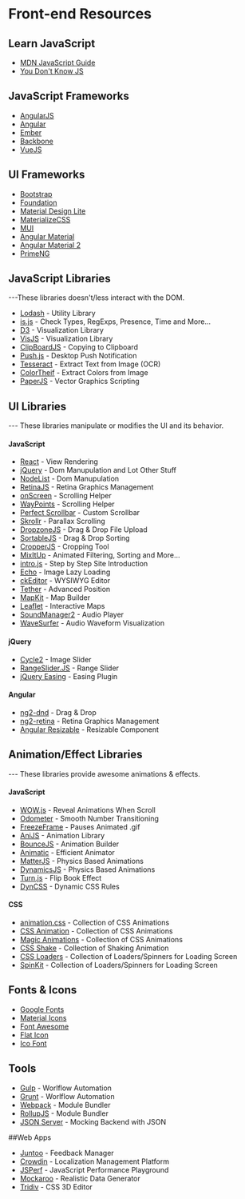 # Front-end Resources

## Learn JavaScript
- [MDN JavaScript Guide](https://developer.mozilla.org/en-US/docs/Web/JavaScript/Guide)
- [You Don't Know JS](https://github.com/getify/You-Dont-Know-JS)

## JavaScript Frameworks
- [AngularJS](https://angularjs.org)
- [Angular](https://angular.io)
- [Ember](http://emberjs.com)
- [Backbone](http://backbonejs.org)
- [VueJS](https://vuejs.org)

## UI Frameworks
- [Bootstrap](http://getbootstrap.com)
- [Foundation](http://foundation.zurb.com)
- [Material Design Lite](https://getmdl.io)
- [MaterializeCSS](http://materializecss.com)
- [MUI](https://www.muicss.com)
- [Angular Material](https://material.angularjs.org)
- [Angular Material 2](https://material.angular.io)
- [PrimeNG](http://www.primefaces.org/primeng)

## JavaScript Libraries
---These libraries doesn't/less interact with the DOM.

- [Lodash](https://lodash.com) - Utility Library
- [is.js](http://is.js.org) - Check Types, RegExps, Presence, Time and More...
- [D3](https://d3js.org) - Visualization Library
- [VisJS](http://visjs.org) - Visualization Library
- [ClipBoardJS](https://clipboardjs.com) - Copying to Clipboard
- [Push.js](http://nickersoft.github.io/push.js) - Desktop Push Notification
- [Tesseract](http://tesseract.projectnaptha.com) -  Extract Text from Image (OCR)
- [ColorTheif](http://lokeshdhakar.com/projects/color-thief) - Extract Colors from Image
- [PaperJS](http://paperjs.org) - Vector Graphics Scripting 

## UI Libraries
--- These libraries manipulate or modifies the UI and its behavior.

#### JavaScript
- [React](https://facebook.github.io/react) - View Rendering
- [jQuery](https://jquery.com) - Dom Manupulation and Lot Other Stuff
- [NodeList](https://github.com/eorroe/NodeList.js) - Dom Manupulation
- [RetinaJS](http://imulus.github.io/retinajs) - Retina Graphics Management
- [onScreen](https://github.com/silvestreh/onScreen) - Scrolling Helper
- [WayPoints](http://imakewebthings.com/waypoints) - Scrolling Helper
- [Perfect Scrollbar](https://noraesae.github.io/perfect-scrollbar) - Custom Scrollbar
- [Skrollr](http://prinzhorn.github.io/skrollr) - Parallax Scrolling
- [DropzoneJS](http://www.dropzonejs.com) - Drag & Drop File Upload
- [SortableJS](http://rubaxa.github.io/Sortable) - Drag & Drop Sorting
- [CropperJS](https://fengyuanchen.github.io/cropperjs) - Cropping Tool
- [MixItUp](https://www.kunkalabs.com/mixitup) - Animated Filtering, Sorting and More...
- [intro.js](http://introjs.com) - Step by Step Site Introduction
- [Echo](https://toddmotto.com/labs/echo) - Image Lazy Loading
- [ckEditor](http://ckeditor.com) - WYSIWYG Editor
- [Tether](http://tether.io) - Advanced Position
- [MapKit](https://mapkit.io) - Map Builder
- [Leaflet](http://leafletjs.com) - Interactive Maps
- [SoundManager2](http://www.schillmania.com/projects/soundmanager2/) - Audio Player
- [WaveSurfer](https://wavesurfer-js.org) - Audio Waveform Visualization

#### jQuery
- [Cycle2](http://jquery.malsup.com/cycle2/) - Image Slider
- [RangeSlider.JS](https://andreruffert.github.io/rangeslider.js) - Range Slider
- [jQuery Easing](http://gsgd.co.uk/sandbox/jquery/easing) - Easing Plugin

#### Angular
- [ng2-dnd](https://github.com/akserg/ng2-dnd) - Drag & Drop
- [ng2-retina](https://github.com/matthiaskomarek/ng2-retina) - Retina Graphics Management
- [Angular Resizable](https://github.com/mgechev/ngresizable) - Resizable Component

## Animation/Effect Libraries
--- These libraries provide awesome animations & effects.

#### JavaScript
- [WOW.js](http://mynameismatthieu.com/WOW) - Reveal Animations When Scroll
- [Odometer](http://github.hubspot.com/odometer) - Smooth Number Transitioning
- [FreezeFrame](http://ctrl-freaks.github.io/freezeframe.js) - Pauses Animated .gif
- [AniJS](http://anijs.github.io) - Animation Library
- [BounceJS](http://bouncejs.com) - Animation Builder
- [Animatic](http://lvivski.com/animatic) - Efficient Animator
- [MatterJS](http://brm.io/matter-js) - Physics Based Animations
- [DynamicsJS](http://dynamicsjs.com) - Physics Based Animations
- [Turn.js](http://www.turnjs.com) - Flip Book Effect
- [DynCSS](http://www.vittoriozaccaria.net/dyn-css) - Dynamic CSS Rules

#### CSS
- [animation.css](https://daneden.github.io/animate.css) - Collection of CSS Animations
- [CSS Animation](http://cssanimation.io) - Collection of CSS Animations
- [Magic Animations](https://www.minimamente.com/example/magic_animations) - Collection of CSS Animations
- [CSS Shake](http://elrumordelaluz.github.io/csshake) - Collection of Shaking Animation
- [CSS Loaders](https://projects.lukehaas.me/css-loaders) - Collection of Loaders/Spinners  for Loading Screen
- [SpinKit](http://tobiasahlin.com/spinkit) - Collection of Loaders/Spinners  for Loading Screen

## Fonts & Icons
- [Google Fonts](https://fonts.google.com)
- [Material Icons](https://material.io/icons)
- [Font Awesome](http://fontawesome.io)
- [Flat Icon](http://www.flaticon.com)
- [Ico Font](http://icofont.com)

## Tools
- [Gulp](http://gulpjs.com) - Worlflow Automation
- [Grunt](https://gruntjs.com) - Worlflow Automation
- [Webpack](https://webpack.github.io) - Module Bundler
- [RollupJS](http://rollupjs.org) - Module Bundler
- [JSON Server](https://github.com/typicode/json-server) - Mocking Backend with JSON

##Web Apps
- [Juntoo](https://juntoo.co/fd.html) - Feedback Manager
- [Crowdin](https://crowdin.com) - Localization Management Platform
- [JSPerf](https://jsperf.com) - JavaScript Performance Playground
- [Mockaroo](http://mockaroo.com) - Realistic Data Generator
- [Tridiv](http://tridiv.com) - CSS 3D Editor